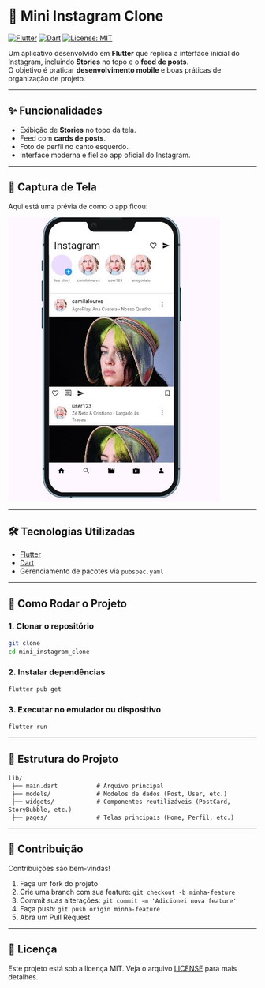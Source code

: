 # 📸 Mini Instagram Clone

[![Flutter](https://img.shields.io/badge/Flutter-02569B?logo=flutter&logoColor=white)](https://flutter.dev/)
[![Dart](https://img.shields.io/badge/Dart-0175C2?logo=dart&logoColor=white)](https://dart.dev/)
[![License: MIT](https://img.shields.io/badge/License-MIT-yellow.svg)](LICENSE)

Um aplicativo desenvolvido em **Flutter** que replica a interface inicial do Instagram, incluindo **Stories** no topo e o **feed de posts**.  
O objetivo é praticar **desenvolvimento mobile** e boas práticas de organização de projeto.

---

## ✨ Funcionalidades
- Exibição de **Stories** no topo da tela.  
- Feed com **cards de posts**.  
- Foto de perfil no canto esquerdo.  
- Interface moderna e fiel ao app oficial do Instagram.  

---

## 📱 Captura de Tela
Aqui está uma prévia de como o app ficou:  

![Screenshot do app](assets\Demos.jpg)

---

## 🛠️ Tecnologias Utilizadas
- [Flutter](https://flutter.dev/)  
- [Dart](https://dart.dev/)  
- Gerenciamento de pacotes via `pubspec.yaml`  

---

## 🚀 Como Rodar o Projeto

### 1. Clonar o repositório
```bash
git clone 
cd mini_instagram_clone
````

### 2. Instalar dependências

```bash
flutter pub get
```

### 3. Executar no emulador ou dispositivo

```bash
flutter run
```

---

## 📂 Estrutura do Projeto

```
lib/
 ├── main.dart           # Arquivo principal
 ├── models/             # Modelos de dados (Post, User, etc.)
 ├── widgets/            # Componentes reutilizáveis (PostCard, StoryBubble, etc.)
 ├── pages/              # Telas principais (Home, Perfil, etc.)
```

---

## 🤝 Contribuição

Contribuições são bem-vindas!

1. Faça um fork do projeto
2. Crie uma branch com sua feature: `git checkout -b minha-feature`
3. Commit suas alterações: `git commit -m 'Adicionei nova feature'`
4. Faça push: `git push origin minha-feature`
5. Abra um Pull Request

---

## 📄 Licença

Este projeto está sob a licença MIT. Veja o arquivo [LICENSE](LICENSE) para mais detalhes.

```

